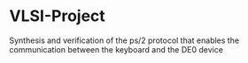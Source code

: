 # VLSI-Project
Synthesis and verification of the ps/2 protocol that enables the communication between the keyboard and the DE0 device
